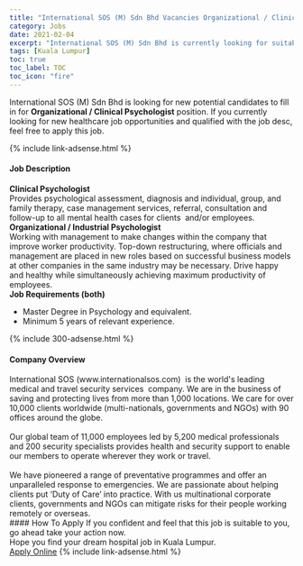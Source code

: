 ```yaml
---
title: "International SOS (M) Sdn Bhd Vacancies Organizational / Clinical Psychologist" 
category: Jobs 
date: 2021-02-04 
excerpt: "International SOS (M) Sdn Bhd is currently looking for suitable person to fill in the Organizational / Clinical Psychologist which positioned at Kuala Lumpur" 
tags: [Kuala Lumpur] 
toc: true 
toc_label: TOC 
toc_icon: "fire" 
--- 
```


<p>International SOS (M) Sdn Bhd is looking for new potential candidates to fill in for <b>Organizational / Clinical Psychologist</b> position. If you currently looking for new healthcare job opportunities and qualified with the job desc, feel free to apply this job.
</p>{% include link-adsense.html %} 
<div><div><h4>Job Description</h4></div><div><div><span><div><div><strong>Clinical Psychologist</strong></div><div>Provides psychological assessment, diagnosis and individual, group, and family therapy, case management services, referral, consultation and follow-up to all mental health cases for clients&#160; and/or employees.</div><div><strong>Organizational / Industrial Psychologist</strong></div><div>Working with management to make changes within the company that improve worker productivity. Top-down restructuring, where officials and management are placed in new roles based on successful business models at other companies in the same industry may be necessary. Drive happy and healthy while simultaneously achieving maximum productivity of employees.&#160;</div><div><strong>Job Requirements (both)</strong></div><ul><li>Master Degree in Psychology and equivalent.&#160;</li><li>Minimum 5 years of relevant experience.&#160;</li></ul></div></span></div></div></div> 
{% include 300-adsense.html %} 
<div><div><h4>Company Overview</h4></div><div><div><span><div><div>
	International SOS (www.internationalsos.com)&#160; is the world's leading medical and travel&#160;security services&#160; company. We are in the business of saving and protecting lives from more than 1,000 locations. We care for over 10,000 clients worldwide (multi-nationals, governments and NGOs) with&#160;90 offices around the globe.</div>
<div>
<br>
	Our global team of 11,000 employees led by 5,200 medical professionals and 200 security specialists provides health and security support to enable our members to operate wherever they work or travel.<br>
<br>
	We have pioneered a range of preventative programmes and offer an unparalleled response&#160;to emergencies. We are passionate about helping clients put &#8216;Duty of Care&#8217; into practice. With&#160;us multinational corporate clients, governments and NGOs can mitigate risks for their people&#160;working remotely or overseas. &#160;</div></div></span></div></div></div> 
#### How To Apply 
If you confident and feel that this job is suitable to you, go ahead take your action now. <br/> 
Hope you find your dream hospital job in Kuala Lumpur. <br/> 
<a href="https://www.jobstreet.com.my/en/job/organizational-clinical-psychologist-4476996?jobId=jobstreet-my-job-4476996&sectionRank=12&token=0~ea7c643e-a9f6-4036-b4ad-9c2c2e6e25d8&fr=SRP%20View%20In%20New%20Ta" class="btn btn--warning" target="_blank" rel="nofollow noopenner">Apply Online</a> 
{% include link-adsense.html %} 